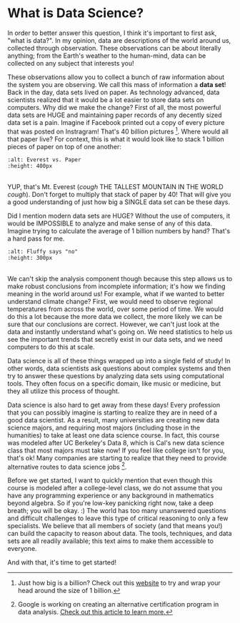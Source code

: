 What is Data Science?
=====================

In order to better answer this question, I think it's important to first ask, "what is data?". In my opinion, data are descriptions of the world around us, collected through observation. These observations can be about literally anything; from the Earth's weather to the human-mind, data can be collected on any subject that interests you!

These observations allow you to collect a bunch of raw information about the system you are observing. We call this mass of information a <b>data set</b>! Back in the day, data sets lived on paper. As technology advanced, data scientists realized that it would be a lot easier to store data sets on computers. Why did we make the change? First of all, the most powerful data sets are HUGE and maintaining paper records of any decently sized data set is a pain. Imagine if Facebook printed out a copy of every picture that was posted on Instragram! That's 40 billion pictures [^*]. Where would all that paper live? For context, this is what it would look like to stack 1 billion pieces of paper on top of one another:

```{image} everestVSpaper.png
:alt: Everest vs. Paper
:height: 400px
```

<br>YUP, that's Mt. Everest (*cough* THE TALLEST MOUNTAIN IN THE WORLD *cough*). Don't forget to multiply that stack of paper by 40! That will give you a good understanding of just how big a SINGLE data set can be these days.

Did I mention modern data sets are HUGE? Without the use of computers, it would be IMPOSSIBLE to analyze and make sense of any of this data. Imagine trying to calculate the average of 1 billion numbers by hand? That's a hard pass for me.

```{image} https://media.giphy.com/media/L3nzug1PBLZo2SAZb4/giphy.gif
:alt: Fluffy says "no"
:height: 300px
```
<br>We can't skip the analysis component though because this step allows us to make robust conclusions from incomplete information; it's how we finding meaning in the world around us! For example, what if we wanted to better understand climate change? First, we would need to observe regional temperatures from across the world, over some period of time. We would do this a lot because the more data we collect, the more likely we can be sure that our conclusions are correct. However, we can't just look at the data and instantly understand what's going on. We need statistics to help us see the important trends that secretly exist in our data sets, and we need computers to do this at scale.

Data science is all of these things wrapped up into a single field of study! In other words, data scientists ask questions about complex systems and then try to answer these questions by analyzing data sets using computational tools. They often focus on a specific domain, like music or medicine, but they all utilize this process of thought.

Data science is also hard to get away from these days! Every profession that you can possibly imagine is starting to realize they are in need of a good data scientist. As a result, many universities are creating new data science majors, and requiring most majors (including those in the humanities) to take at least one data science course. In fact, this course was modeled after UC Berkeley's Data 8, which is Cal's new data science class that most majors must take now! If you feel like college isn't for you, that's ok! Many companies are starting to realize that they need to provide alternative routes to data science jobs [^**].


Before we get started, I want to quickly mention that even though this course is modeled after a college-level class, we do not assume that you have any programming experience or any background in mathematics beyond algebra. So if you're low-key panicking right now, take a deep breath; you will be okay. :) The world has too many unanswered questions and difficult challenges to leave this type of critical reasoning to only a few specialists. We believe that all members of society (and that means you!) can build the capacity to reason about data. The tools, techniques, and data sets are all readily available; this text aims to make them accessible to everyone.

And with that, it's time to get started!

[^*]: Just how big is a billion? Check out this <a href="https://ucmp.berkeley.edu/education/explorations/tours/geotime/guide/billion.html">website</a> to try and wrap your head around the size of 1 billion.

[^**]: Google is working on creating an alternative certification program in data analysis. <a href="https://www.searchenginejournal.com/google-launches-career-certificates-for-high-demand-fields/378396/#:~:text=Google%20is%20launching%20a%20professional,year%20degree%20in%20six%20months.&text=Google%20is%20launching%20new%20certificates,jobs%20in%20high%2Ddemand%20fields.">Check out this article to learn more.</a>
